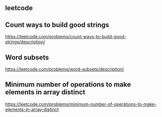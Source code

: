 ## leetcode
## Count ways to build good strings
https://leetcode.com/problems/count-ways-to-build-good-strings/description/
## Word subsets
https://leetcode.com/problems/word-subsets/description/
## Minimum number of operations to make elements in array distinct
https://leetcode.com/problems/minimum-number-of-operations-to-make-elements-in-array-distinct
